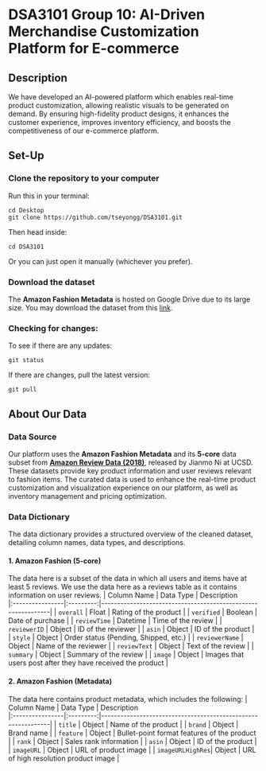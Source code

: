 # DSA3101 Group 10: AI-Driven Merchandise Customization Platform for E-commerce

## Description
We have developed an AI-powered platform which enables real-time product customization, allowing realistic visuals to be generated on demand. By ensuring high-fidelity product designs, it enhances the customer experience, improves inventory efficiency, and boosts the competitiveness of our e-commerce platform.

## Set-Up

### **Clone the repository to your computer**  

Run this in your terminal: 

```shell
cd Desktop
git clone https://github.com/tseyongg/DSA3101.git
```

Then head inside:

```shell
cd DSA3101
```
Or you can just open it manually (whichever you prefer).

### Download the dataset
The **Amazon Fashion Metadata** is hosted on Google Drive due to its large size. 
You may download the dataset from this [link](https://drive.google.com/file/d/1hMd7FoqSBxce7rQxRTcXZ8G4mDXJB6Ry/view?usp=sharing).

### Checking for changes:

To see if there are any updates:

```shell
git status
```

If there are changes, pull the latest version:

```
git pull 
```
## About Our Data
### Data Source
Our platform uses the **Amazon Fashion Metadata** and its **5-core** data subset from [**Amazon Review Data (2018)**](https://nijianmo.github.io/amazon/index.html), released by Jianmo Ni at UCSD. These datasets provide key product information and user reviews relevant to fashion items. 
The curated data is used to enhance the real-time product customization and visualization experience on our platform, as well as inventory management and pricing optimization.

### Data Dictionary
The data dictionary provides a structured overview of the cleaned dataset, detailing column names, data types, and descriptions.

#### 1. Amazon Fashion (5-core)
The data here is a subset of the data in which all users and items have at least 5 reviews. We use the data here as a reviews table as it contains information on user reviews.
| Column Name      | Data Type | Description                           
|:----------------|:---------:|--------------------------------------------------------------|
| `overall`        | Float     | Rating of the product                                       |
| `verified`       | Boolean   | Date of purchase                                            |
| `reviewTime`     | Datetime  | Time of the review                                          |
| `reviewerID`     | Object    | ID of the reviewer                                          |
| `asin`           | Object    | ID of the product                                           |
| `style`          | Object    | Order status (Pending, Shipped, etc.)                       |
| `reviewerName`   | Object    | Name of the reviewer                                        |
| `reviewText`     | Object    | Text of the review                                          |
| `summary`        | Object    | Summary of the review                                       |
| `image`          | Object    | Images that users post after they have received the product |

#### 2. Amazon Fashion (Metadata)
The data here contains product metadata, which includes the following:
| Column Name      | Data Type | Description                           
|:----------------|:---------:|--------------------------------------------------------------|
| `title`          | Object    | Name of the product                                         |
| `brand`          | Object    | Brand name                                                  |
| `feature`        | Object    | Bullet-point format features of the product                 |
| `rank`           | Object    | Sales rank information                                      |
| `asin`           | Object    | ID of the product                                           |
| `imageURL`       | Object    | URL of product image                                        |
| `imageURLHighRes`| Object    | URL of high resolution product image                        |

